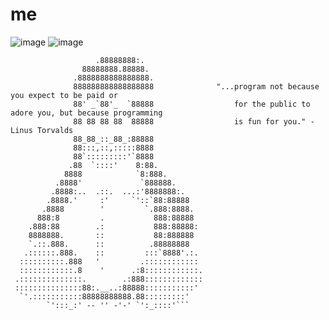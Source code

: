 # me
![image](https://img.shields.io/badge/Rust-black?style=for-the-badge&logo=rust&logoColor=#E57324) ![image](https://img.shields.io/badge/Python-FFD43B?style=for-the-badge&logo=python&logoColor=blue)
```  
                   .88888888:.
                88888888.88888.
              .8888888888888888.
              888888888888888888              "...program not because you expect to be paid or
              88' _`88'_  `88888                  for the public to adore you, but because programming
              88 88 88 88  88888                  is fun for you." - Linus Torvalds
              88_88_::_88_:88888
              88:::,::,:::::8888
              88`:::::::::'`8888
             .88  `::::'    8:88.
            8888            `8:888.
          .8888'             `888888.
         .8888:..  .::.  ...:'8888888:.
        .8888.'     :'     `'::`88:88888
       .8888        '         `.888:8888.
      888:8         .           888:88888
    .888:88        .:           888:88888:
    8888888.       ::           88:888888
    `.::.888.      ::          .88888888
   .::::::.888.    ::         :::`8888'.:.
  ::::::::::.888   '         .::::::::::::
  ::::::::::::.8    '      .:8::::::::::::.
 .::::::::::::::.        .:888:::::::::::::
 :::::::::::::::88:.__..:88888:::::::::::'
  `'.:::::::::::88888888888.88:::::::::'
        `':::_:' -- '' -'-' `':_::::'```
